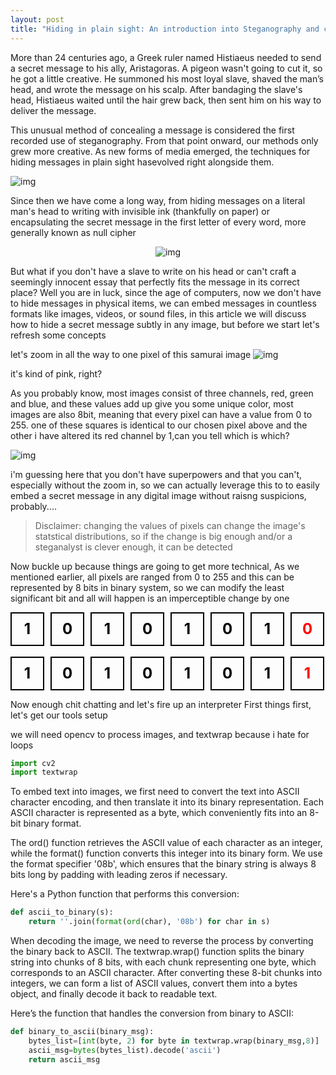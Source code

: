 ```yaml
---
layout: post
title: "Hiding in plain sight: An introduction into Steganography and cryptography"
---
```


More than 24 centuries ago, a Greek ruler named Histiaeus needed to send a secret message to his ally, Aristagoras. A pigeon wasn't going to cut it, so he got a little creative. He summoned his most loyal slave, shaved the man’s head, and wrote the message on his scalp. After bandaging the slave's head, Histiaeus waited until the hair grew back, then sent him on his way to deliver the message.


This unusual method of concealing a message is considered the first recorded use of steganography. From that point onward, our methods only grew more creative. As new forms of media emerged, the techniques for hiding messages in plain sight hasevolved right alongside them.



![img](https://www.tattoolife.com/wp-content/uploads/2021/11/Detail-of-an-illustration-by-Giorgio-De-Gaspari.jpeg)
 

Since then we have come a long way, from hiding messages on a literal man's head to writing with invisible ink (thankfully on paper) or encapsulating the secret message in the first letter of every word, more generally known as null cipher

<div style="text-align:center">
  <img src="https://i.imgur.com/5fnUjMQ.png" alt="img"/>
</div>



But what if you don't have a slave to write on his head or can't craft a seemingly innocent essay that perfectly fits the message in its correct place?
Well you are in luck, since the age of computers, now we don't have to hide messages in physical items, we can embed messages in countless formats like images, videos, or sound files, in this article we will discuss how to hide a secret message subtly in any image,
but before we start let's refresh some concepts

let's zoom in all the way to one pixel of this samurai image
![img](https://i.imgur.com/1jbilJc.jpeg)


it's kind of pink, right?

As you probably know, most images consist of three channels, red, green and blue, and these values add up give you some unique color, most images are also 8bit, meaning that every pixel can have a value from 0 to 255.
one of these squares is identical to our chosen pixel above and the other i have altered its red channel by 1,can you tell which is which?

![img](https://i.imgur.com/uDYktMP.jpeg)

i'm guessing here that you don't have superpowers and that you can't, especially without the zoom in, so we can actually leverage this to 
to easily embed a secret message in any digital image without raisng suspicions, probably....
> Disclaimer: changing the values of pixels can change the image's statstical distributions, so if the change is big enough and/or a steganalyst is clever enough, it can be detected 

Now buckle up because things are going to get more technical,
As we mentioned earlier, all pixels are ranged from 0 to 255 and this can be represented by 8 bits in binary system, so we can modify the least significant bit and all will happen is an imperceptible change by one


<div class="bit-sequence-container">
    <div class="bit-square black">1</div>
    <div class="bit-square black">0</div>
    <div class="bit-square black">1</div>
    <div class="bit-square black">0</div>
    <div class="bit-square black">1</div>
    <div class="bit-square black">0</div>
    <div class="bit-square black">1</div>
    <div class="bit-square red">0</div>
</div>

<br>
<div class="bit-sequence-container">
    <div class="bit-square black">1</div>
    <div class="bit-square black">0</div>
    <div class="bit-square black">1</div>
    <div class="bit-square black">0</div>
    <div class="bit-square black">1</div>
    <div class="bit-square black">0</div>
    <div class="bit-square black">1</div>
    <div class="bit-square red">1</div>
</div>

<style>
    .bit-sequence-container {
        display: flex;
        gap: 10px;
    }
    .bit-square {
        width: 50px;
        height: 50px;
        display: flex;
        justify-content: center;
        align-items: center;
        border: 2px solid black;
        font-size: 24px;
        font-weight: bold;
    }
    .bit-square.black {
        color: black;
    }
    .bit-square.red {
        color: red;
    }
</style>

Now enough chit chatting and let's fire up an interpreter
First things first, let's get our tools setup

we will need opencv to process images, and textwrap because i hate for loops

```python
import cv2
import textwrap
```
To embed text into images, we first need to convert the text into ASCII character encoding, and then translate it into its binary representation. Each ASCII character is represented as a byte, which conveniently fits into an 8-bit binary format.

The ord() function retrieves the ASCII value of each character as an integer, while the format() function converts this integer into its binary form. We use the format specifier '08b', which ensures that the binary string is always 8 bits long by padding with leading zeros if necessary.

Here's a Python function that performs this conversion:

```python
def ascii_to_binary(s):
    return ''.join(format(ord(char), '08b') for char in s)
```
When decoding the image, we need to reverse the process by converting the binary back to ASCII. The textwrap.wrap() function splits the binary string into chunks of 8 bits, with each chunk representing one byte, which corresponds to an ASCII character. After converting these 8-bit chunks into integers, we can form a list of ASCII values, convert them into a bytes object, and finally decode it back to readable text.

Here’s the function that handles the conversion from binary to ASCII:

```python
def binary_to_ascii(binary_msg):
    bytes_list=[int(byte, 2) for byte in textwrap.wrap(binary_msg,8)]
    ascii_msg=bytes(bytes_list).decode('ascii')
    return ascii_msg
```
